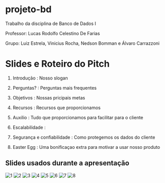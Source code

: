 # projeto-bd
Trabalho da disciplina de Banco de Dados I  

Professor: Lucas Rodolfo Celestino De Farias  

Grupo: Luiz Estrela, Vinicius Rocha, Nedson Bomman e Álvaro Carrazzoni

# Slides e Roteiro do Pitch

1. Introdução : Nosso slogan

2. Perguntas? : Perguntas mais frequentes

3. Objetivos : Nossas pricipais metas

4. Recursos : Recursos que proporcionamos

5. Auxilio : Tudo que proporcionamos para facilitar para o cliente

6. Escalabilidade :

7. Segurança e confiabilidade : Como protegemos os dados do cliente

8. Easter Egg : Uma bonificaçao extra para motivar a usar nosso produto

## Slides usados durante a apresentação

![1](https://github.com/LuizEstrelaIII/projeto-bd/assets/101959747/d53e5c7b-875c-4e0b-b284-e6f59be4022d)
![2](https://github.com/LuizEstrelaIII/projeto-bd/assets/101959747/507e9633-420b-49d2-91b8-fd5d18fec78a)
![3](https://github.com/LuizEstrelaIII/projeto-bd/assets/101959747/a820689d-4c20-4e3d-87ae-b0d7aba15cb5)
![4](https://github.com/LuizEstrelaIII/projeto-bd/assets/101959747/1bc09d6b-263b-44e0-b04d-9c165202a0da)
![5](https://github.com/LuizEstrelaIII/projeto-bd/assets/101959747/47a31833-b7b6-488a-847e-c6125e72c3f5)
![6](https://github.com/LuizEstrelaIII/projeto-bd/assets/101959747/dafc2565-4948-4efa-bd2f-b3b8f975bc40)
![7](https://github.com/LuizEstrelaIII/projeto-bd/assets/101959747/8d5d86d5-bf4d-4e3c-8fb6-c2d5c0dac915)
![8](https://github.com/LuizEstrelaIII/projeto-bd/assets/101959747/276cd24f-bfdf-4223-aa09-661edc77f8d5)



